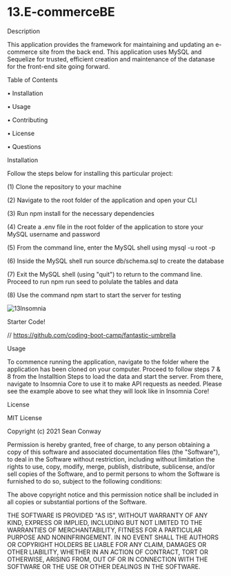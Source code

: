 # 13.E-commerceBE

Description

This application provides the framework for maintaining and updating an e-commerce site from the back end. This application uses MySQL and Sequelize for trusted, efficient creation and maintenance of the datanase for the front-end site going forward.

Table of Contents

• Installation

• Usage

• Contributing

• License

• Questions






Installation

Follow the steps below for installing this particular project:


(1) Clone the repository to your machine


(2) Navigate to the root folder of the application and open your CLI


(3) Run npm install for the necessary dependencies


(4) Create a .env file in the root folder of the application to store your MySQL username and password


(5) From the command line, enter the MySQL shell using mysql -u root -p


(6) Inside the MySQL shell run source db/schema.sql to create the database


(7) Exit the MySQL shell (using "quit") to return to the command line. Proceed to run npm run seed to polulate the tables and data 


(8) Use the command npm start to start the server for testing



![13Insomnia](https://user-images.githubusercontent.com/81600120/131415514-ded3bc6e-668a-478b-8dbb-db8cd9df7d47.PNG)




Starter Code!



// https://github.com/coding-boot-camp/fantastic-umbrella




Usage


To commence running the application, navigate to the folder where the application has been cloned on your computer. Proceed to follow steps 7 & 8 from the Installtion Steps to load the data and start the server. From there, navigate to Insomnia Core to use it to make API requests as needed. Please see the example above to see what they will look like in Insomnia Core!



License

MIT License

Copyright (c) 2021 Sean Conway

Permission is hereby granted, free of charge, to any person obtaining a copy
of this software and associated documentation files (the "Software"), to deal
in the Software without restriction, including without limitation the rights
to use, copy, modify, merge, publish, distribute, sublicense, and/or sell
copies of the Software, and to permit persons to whom the Software is
furnished to do so, subject to the following conditions:

The above copyright notice and this permission notice shall be included in all
copies or substantial portions of the Software.

THE SOFTWARE IS PROVIDED "AS IS", WITHOUT WARRANTY OF ANY KIND, EXPRESS OR
IMPLIED, INCLUDING BUT NOT LIMITED TO THE WARRANTIES OF MERCHANTABILITY,
FITNESS FOR A PARTICULAR PURPOSE AND NONINFRINGEMENT. IN NO EVENT SHALL THE
AUTHORS OR COPYRIGHT HOLDERS BE LIABLE FOR ANY CLAIM, DAMAGES OR OTHER
LIABILITY, WHETHER IN AN ACTION OF CONTRACT, TORT OR OTHERWISE, ARISING FROM,
OUT OF OR IN CONNECTION WITH THE SOFTWARE OR THE USE OR OTHER DEALINGS IN THE
SOFTWARE.
